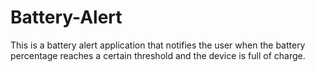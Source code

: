 # Battery-Alert
This is a battery alert application that notifies the user when the battery percentage reaches a certain threshold and the device is full of charge. 
